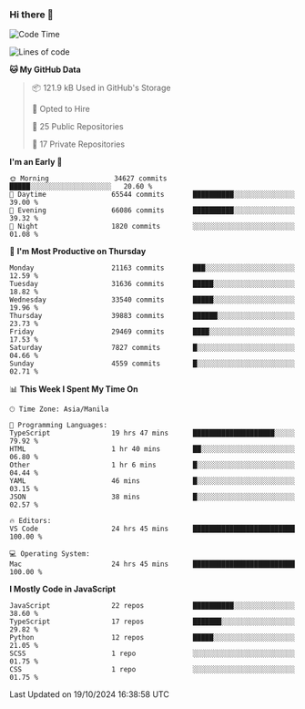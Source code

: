 ### Hi there 👋

<!--START_SECTION:waka-->
![Code Time](http://img.shields.io/badge/Code%20Time-1%2C214%20hrs%2024%20mins-blue)

![Lines of code](https://img.shields.io/badge/From%20Hello%20World%20I%27ve%20Written-67.2%20million%20lines%20of%20code-blue)

**🐱 My GitHub Data** 

> 📦 121.9 kB Used in GitHub's Storage 
 > 
> 💼 Opted to Hire
 > 
> 📜 25 Public Repositories 
 > 
> 🔑 17 Private Repositories 
 > 
**I'm an Early 🐤** 

```text
🌞 Morning                34627 commits       █████░░░░░░░░░░░░░░░░░░░░   20.60 % 
🌆 Daytime                65544 commits       ██████████░░░░░░░░░░░░░░░   39.00 % 
🌃 Evening                66086 commits       ██████████░░░░░░░░░░░░░░░   39.32 % 
🌙 Night                  1820 commits        ░░░░░░░░░░░░░░░░░░░░░░░░░   01.08 % 
```
📅 **I'm Most Productive on Thursday** 

```text
Monday                   21163 commits       ███░░░░░░░░░░░░░░░░░░░░░░   12.59 % 
Tuesday                  31636 commits       █████░░░░░░░░░░░░░░░░░░░░   18.82 % 
Wednesday                33540 commits       █████░░░░░░░░░░░░░░░░░░░░   19.96 % 
Thursday                 39883 commits       ██████░░░░░░░░░░░░░░░░░░░   23.73 % 
Friday                   29469 commits       ████░░░░░░░░░░░░░░░░░░░░░   17.53 % 
Saturday                 7827 commits        █░░░░░░░░░░░░░░░░░░░░░░░░   04.66 % 
Sunday                   4559 commits        █░░░░░░░░░░░░░░░░░░░░░░░░   02.71 % 
```


📊 **This Week I Spent My Time On** 

```text
🕑︎ Time Zone: Asia/Manila

💬 Programming Languages: 
TypeScript               19 hrs 47 mins      ████████████████████░░░░░   79.92 % 
HTML                     1 hr 40 mins        ██░░░░░░░░░░░░░░░░░░░░░░░   06.80 % 
Other                    1 hr 6 mins         █░░░░░░░░░░░░░░░░░░░░░░░░   04.44 % 
YAML                     46 mins             █░░░░░░░░░░░░░░░░░░░░░░░░   03.15 % 
JSON                     38 mins             █░░░░░░░░░░░░░░░░░░░░░░░░   02.57 % 

🔥 Editors: 
VS Code                  24 hrs 45 mins      █████████████████████████   100.00 % 

💻 Operating System: 
Mac                      24 hrs 45 mins      █████████████████████████   100.00 % 
```

**I Mostly Code in JavaScript** 

```text
JavaScript               22 repos            ██████████░░░░░░░░░░░░░░░   38.60 % 
TypeScript               17 repos            ███████░░░░░░░░░░░░░░░░░░   29.82 % 
Python                   12 repos            █████░░░░░░░░░░░░░░░░░░░░   21.05 % 
SCSS                     1 repo              ░░░░░░░░░░░░░░░░░░░░░░░░░   01.75 % 
CSS                      1 repo              ░░░░░░░░░░░░░░░░░░░░░░░░░   01.75 % 
```




 Last Updated on 19/10/2024 16:38:58 UTC
<!--END_SECTION:waka-->
